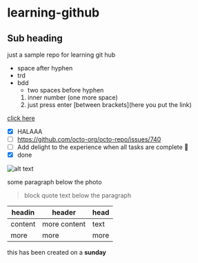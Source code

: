 # learning-github
## Sub heading
just a sample repo for learning git hub 
- space after hyphen
- trd
- bdd
  - two spaces before hyphen
   1. inner number (one more space)
   2. just press enter
[between brackets](here you put the link)

[click here](https://intranet.alxswe.com/user_containers/current)

- [x] HALAAA
- [ ] https://github.com/octo-org/octo-repo/issues/740
- [ ] Add delight to the experience when all tasks are complete :tada:
- [x] done

![alt text](http://picsum.photos/200/200)

some paragraph below the photo
> block quote text below the paragraph

| headin | header | head |
| --- | --- | --- |
| content | more content | text |
| more | more | more |

this has been created on a **sunday**
